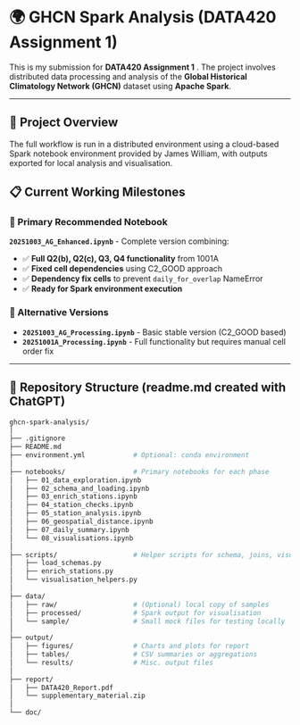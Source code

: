 # 🌍 GHCN Spark Analysis (DATA420 Assignment 1)
 
This is my submission for **DATA420 Assignment 1** . 
The project involves distributed data processing and analysis of the **Global Historical Climatology Network (GHCN)** dataset using **Apache Spark**.

---

## 🧠 Project Overview

The full workflow is run in a distributed environment using a cloud-based Spark notebook environment provided by James William, with outputs exported for local analysis and visualisation.

## 📋 Current Working Milestones

### **🎯 Primary Recommended Notebook**
**`20251003_AG_Enhanced.ipynb`** - Complete version combining:
- ✅ **Full Q2(b), Q2(c), Q3, Q4 functionality** from 1001A
- ✅ **Fixed cell dependencies** using C2_GOOD approach  
- ✅ **Dependency fix cells** to prevent `daily_for_overlap` NameError
- ✅ **Ready for Spark environment execution**

### **🔧 Alternative Versions**
- **`20251003_AG_Processing.ipynb`** - Basic stable version (C2_GOOD based)
- **`20251001A_Processing.ipynb`** - Full functionality but requires manual cell order fix

---

## 📁 Repository Structure (readme.md created with ChatGPT)

```bash
ghcn-spark-analysis/
│
├── .gitignore
├── README.md
├── environment.yml            # Optional: conda environment
│
├── notebooks/                 # Primary notebooks for each phase
│   ├── 01_data_exploration.ipynb
│   ├── 02_schema_and_loading.ipynb
│   ├── 03_enrich_stations.ipynb
│   ├── 04_station_checks.ipynb
│   ├── 05_station_analysis.ipynb
│   ├── 06_geospatial_distance.ipynb
│   ├── 07_daily_summary.ipynb
│   └── 08_visualisations.ipynb
│
├── scripts/                   # Helper scripts for schema, joins, visualisations
│   ├── load_schemas.py
│   ├── enrich_stations.py
│   └── visualisation_helpers.py
│
├── data/
│   ├── raw/                   # (Optional) local copy of samples
│   ├── processed/             # Spark output for visualisation
│   └── sample/                # Small mock files for testing locally
│
├── output/
│   ├── figures/               # Charts and plots for report
│   ├── tables/                # CSV summaries or aggregations
│   └── results/               # Misc. output files
│
├── report/
│   ├── DATA420_Report.pdf
│   └── supplementary_material.zip
│
└── doc/